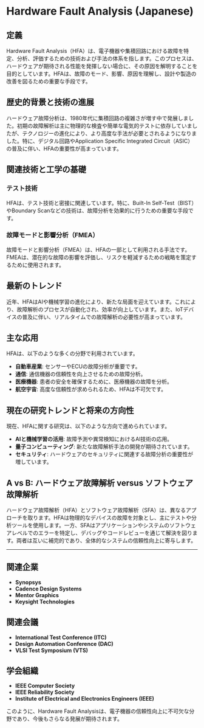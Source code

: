 # Hardware Fault Analysis (Japanese)

## 定義
Hardware Fault Analysis（HFA）は、電子機器や集積回路における故障を特定、分析、評価するための技術および手法の体系を指します。このプロセスは、ハードウェアが期待される性能を発揮しない場合に、その原因を解明することを目的としています。HFAは、故障のモード、影響、原因を理解し、設計や製造の改善を図るための重要な手段です。

## 歴史的背景と技術の進展
ハードウェア故障分析は、1980年代に集積回路の複雑さが増す中で発展しました。初期の故障解析は主に物理的な検査や簡単な電気的テストに依存していましたが、テクノロジーの進化により、より高度な手法が必要とされるようになりました。特に、デジタル回路やApplication Specific Integrated Circuit（ASIC）の普及に伴い、HFAの重要性が高まっています。

## 関連技術と工学の基礎
### テスト技術
HFAは、テスト技術と密接に関連しています。特に、Built-In Self-Test（BIST）やBoundary Scanなどの技術は、故障分析を効果的に行うための重要な手段です。

### 故障モードと影響分析（FMEA）
故障モードと影響分析（FMEA）は、HFAの一部として利用される手法です。FMEAは、潜在的な故障の影響を評価し、リスクを軽減するための戦略を策定するために使用されます。

## 最新のトレンド
近年、HFAはAIや機械学習の進化により、新たな局面を迎えています。これにより、故障解析のプロセスが自動化され、効率が向上しています。また、IoTデバイスの普及に伴い、リアルタイムでの故障解析の必要性が高まっています。

## 主な応用
HFAは、以下のような多くの分野で利用されています。

- **自動車産業**: センサーやECUの故障分析が重要です。
- **通信**: 通信機器の信頼性を向上させるための故障分析。
- **医療機器**: 患者の安全を確保するために、医療機器の故障を分析。
- **航空宇宙**: 高度な信頼性が求められるため、HFAは不可欠です。

## 現在の研究トレンドと将来の方向性
現在、HFAに関する研究は、以下のような方向で進められています。

- **AIと機械学習の活用**: 故障予測や異常検知におけるAI技術の応用。
- **量子コンピューティング**: 新たな故障解析手法の開発が期待されています。
- **セキュリティ**: ハードウェアのセキュリティに関連する故障分析の重要性が増しています。

## A vs B: ハードウェア故障解析 versus ソフトウェア故障解析
ハードウェア故障解析（HFA）とソフトウェア故障解析（SFA）は、異なるアプローチを取ります。HFAは物理的なデバイスの故障を対象とし、主にテストや分析ツールを使用します。一方、SFAはアプリケーションやシステムのソフトウェアレベルでのエラーを特定し、デバッグやコードレビューを通じて解決を図ります。両者は互いに補完的であり、全体的なシステムの信頼性向上に寄与します。

---

## 関連企業
- **Synopsys**
- **Cadence Design Systems**
- **Mentor Graphics**
- **Keysight Technologies**

## 関連会議
- **International Test Conference (ITC)**
- **Design Automation Conference (DAC)**
- **VLSI Test Symposium (VTS)**

## 学会組織
- **IEEE Computer Society**
- **IEEE Reliability Society**
- **Institute of Electrical and Electronics Engineers (IEEE)**

このように、Hardware Fault Analysisは、電子機器の信頼性向上に不可欠な分野であり、今後もさらなる発展が期待されます。